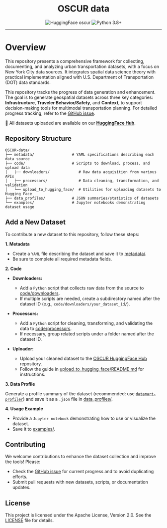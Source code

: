 <div align="center">
   <h1>OSCUR data</h1>
   <p>
      <img src="https://img.shields.io/static/v1?label=HuggingFace&message=oscur&color=FFD21E&style=for-the-badge&logo=huggingface&logoColor=white" alt="HuggingFace oscur">
      <img src="https://img.shields.io/static/v1?label=Python&message=3.8%2B&color=3776AB&style=for-the-badge&logo=python&logoColor=white" alt="Python 3.8+">
   </p>
</div>

---
# Overview

This repository presents a comprehensive framework for collecting, documenting, and analyzing urban transportation datasets, with a focus on New York City data sources. It integrates spatial data science theory with practical implementation aligned with U.S. Department of Transportation (DOT) data standards.

This repository tracks the progress of data generation and enhancement. The goal is to generate geospatial datasets across three key categories: **Infrastructure**, **Traveler Behavior/Safety**, and **Context**, to support decision-making tools for multimodal transportation planning. For detailed progress tracking, refer to the [GitHub issue](https://github.com/VIDA-NYU/csai-datagathering/issues/1).

🤗 All datasets uploaded are available on our **[HuggingFace Hub](https://huggingface.co/oscur)**.  


## Repository Structure

```
OSCUR-data/
├── metadata/                 # YAML specifications describing each data source
├── code/                     # Scripts to download, process, and upload data
│   ├── downloaders/             # Raw data acquisition from various APIs
│   ├── processors/              # Data cleaning, transformation, and validation
│   └── upload_to_hugging_face/  # Utilities for uploading datasets to Hugging Face
├── data_profiles/            # JSON summaries/statistics of datasets
└── examples/                 # Jupyter notebooks demonstrating dataset usage
```

## Add a New Dataset

To contribute a new dataset to this repository, follow these steps:

**1. Metadata**

- Create a ``YAML`` file describing the dataset and save it to [metadata/](./metadata).
- Be sure to complete all required metadata fields.

**2. Code**
- **Downloaders:**
   - Add a ``Python`` script that collects raw data from the source to [code/downloaders](./code/downloaders/).
   - If multiple scripts are needed, create a subdirectory named after the dataset ID (e.g., ``code/downloaders/your_dataset_id/``).

- **Processors:**
   - Add a ``Python`` script for cleaning, transforming, and validating the data to [code/processors](./code/processors/).
   - If necessary, group related scripts under a folder named after the dataset ID.

- **Uploader:**
   - Upload your cleaned dataset to the [OSCUR HuggingFace Hub](https://huggingface.co/oscur) repository.
   - Follow the guide in [upload_to_hugging_face/README.md](upload_to_hugging_face/README.md) for instructions.

**3. Data Profile**

Generate a profile summary of the dataset (recommended: use [``datamart-profiler``](https://pypi.org/project/datamart-profiler/)) and save it as a ``.json`` file in [data_profiles/](./data_profiles).

**4. Usage Example**
   - Provide a ``Jupyter notebook`` demonstrating how to use or visualize the dataset.
   - Save it to [examples/](./examples).

## Contributing

We welcome contributions to enhance the dataset collection and improve the tools! Please:
- Check the [GitHub issue](https://github.com/VIDA-NYU/csai-datagathering/issues/1) for current progress and to avoid duplicating efforts.
- Submit pull requests with new datasets, scripts, or documentation updates.

## License

This project is licensed under the Apache License, Version 2.0. See the [LICENSE](LICENSE) file for details.
